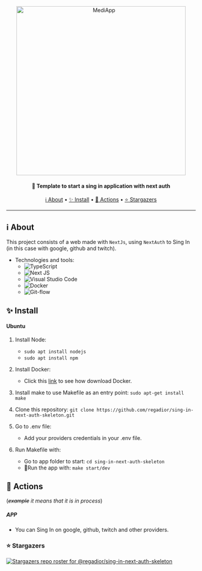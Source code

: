 <div align="center">
 <img
  width="450"
 alt="MediApp"
 src="https://imgur.com/r9QDBhm.png">

<h4>
  🚀 Template to start a sing in application with next auth
</h4>

 <a href="#ℹ️-about">ℹ️ About</a> •
 <a href="#-install"> ✨ Install</a> •
 <a href="#-actions">🌚 Actions</a> •
 <a href="#-stargazers">⭐ Stargazers</a>

</div>

---

## ℹ️ About

This project consists of a web made with ` NextJs `, using ` NextAuth ` to Sing In (in this case with google, github and twitch).
- Technologies and tools:
  - ![TypeScript](https://img.shields.io/badge/typescript-%23007ACC.svg?&logo=typescript&logoColor=white)
  - ![Next JS](https://img.shields.io/badge/Next-black?&logo=next.js&logoColor=white)
  - ![Visual Studio Code](https://img.shields.io/badge/Visual%20Studio%20Code-0078d7.svg?&logo=visual-studio-code&logoColor=white)
  - ![Docker](https://img.shields.io/badge/docker-%230db7ed.svg?&logo=docker&logoColor=white)
  - ![Git-flow](https://img.shields.io/badge/gitFlow-%23F05033.svg?&logo=git&logoColor=white)

## ✨ Install
#### Ubuntu
1. Install Node: 
	- `sudo apt install nodejs`
   - `sudo apt install npm`

2. Install Docker: 
	- Click this [link](https://docs.docker.com/engine/install/ubuntu/) to see how download Docker.

3. Install make to use Makefile as an entry point: `sudo apt-get install make`

4. Clone this repository: `git clone https://github.com/regadior/sing-in-next-auth-skeleton.git`

5. Go to .env file: 
	- Add your providers credentials in your .env file.

6. Run Makefile with: 
	- Go to app folder to start: `cd sing-in-next-auth-skeleton`
	- 🚀Run the app with: `make start/dev`


## 🌚 Actions
(*~~example~~ it means that it is in process*)
##### APP

- You can Sing In on google, github, twitch and other providers.

### ⭐ Stargazers

[![Stargazers repo roster for @regadior/sing-in-next-auth-skeleton](https://reporoster.com/stars/regadior/sing-in-next-auth-skeleton)](https://github.com/regadior/MediaApp/sing-in-next-auth-skeleton)

